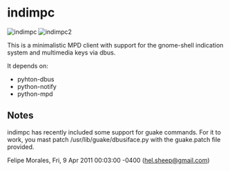 indimpc
=======

![indimpc](http://farm6.static.flickr.com/5028/5602255976_aa4a8d7ca0_z.jpg)
![indimpc2](http://farm6.static.flickr.com/5147/5602255818_4820d31e56_z.jpg)

This is a minimalistic MPD client with support for the gnome-shell indication system and multimedia keys via dbus.

It depends on:

 + pyhton-dbus
 + python-notify
 + python-mpd

## Notes

indimpc has recently included some support for guake commands. For it to work, you mast patch /usr/lib/guake/dbusiface.py with the guake.patch file provided.

Felipe Morales, Fri, 9 Apr 2011 00:03:00 -0400
(hel.sheep@gmail.com)
